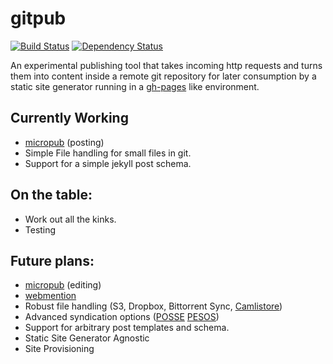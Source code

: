 gitpub
======

[![Build Status](https://travis-ci.org/bcomnes/gitpub.svg)](https://travis-ci.org/bcomnes/gitpub)
[![Dependency Status](https://gemnasium.com/bcomnes/gitpub.svg)](https://gemnasium.com/bcomnes/gitpub)


An experimental publishing tool that takes incoming http requests and turns them into content inside a remote git repository for later consumption by a static site generator running in a [gh-pages](https://pages.github.com/) like environment.

## Currently Working

- [micropub](http://indiewebcamp.com/micropub) (posting)
- Simple File handling for small files in git.
- Support for a simple jekyll post schema.

## On the table:

- Work out all the kinks.
- Testing

## Future plans:

- [micropub](http://indiewebcamp.com/micropub) (editing)
- [webmention](http://indiewebcamp.com/micropub)
- Robust file handling (S3, Dropbox, Bittorrent Sync, [Camlistore](https://camlistore.org/))
- Advanced syndication options ([POSSE](http://indiewebcamp.com/POSSE) [PESOS](http://indiewebcamp.com/PESOS))
- Support for arbitrary post templates and schema.
- Static Site Generator Agnostic
- Site Provisioning
